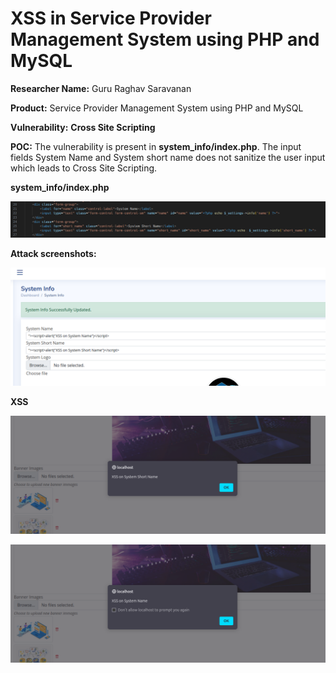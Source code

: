 # XSS in Service Provider Management System using PHP and MySQL

**Researcher Name:** Guru Raghav Saravanan

**Product:** Service Provider Management System using PHP and MySQL

**Vulnerability:** **Cross Site Scripting**


**POC:**
The vulnerability is present in **system_info/index.php**. The input fields System Name and System short name does not sanitize the user input which leads to Cross Site Scripting.

**system_info/index.php**

![system_info/index.php](/assets/CVE-2024-6267/pic1.png "system_info/index.php")

**Attack screenshots:**

![Website](/assets/CVE-2024-6267/pic2.png "Website")

**XSS**

![XSS](/assets/CVE-2024-6267/pic3.png "XSS")

![XSS](/assets/CVE-2024-6267/pic4.png "XSS")
